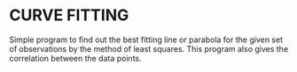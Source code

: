 # CURVE FITTING

 Simple program to find out the best fitting line or parabola for the given set of observations by the method of least squares.
 This program also gives the correlation between the data points.
